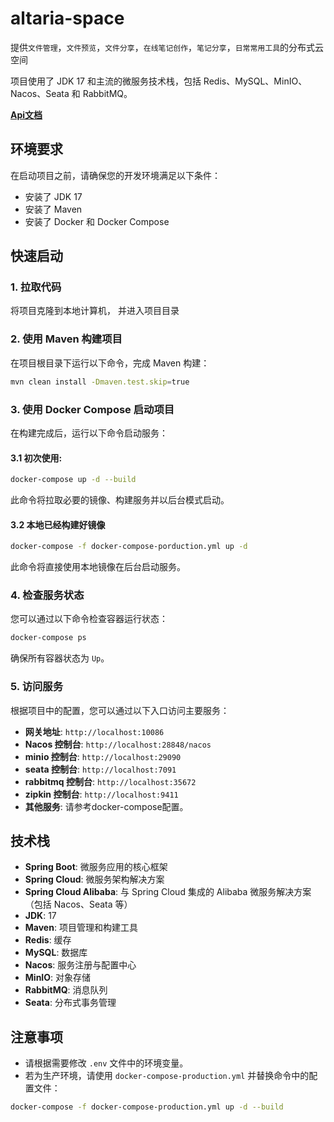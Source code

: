 # altaria-space
提供`文件管理`，`文件预览`，`文件分享`，`在线笔记创作`，`笔记分享`，`日常常用工具`的分布式云空间

项目使用了 JDK 17 和主流的微服务技术栈，包括 Redis、MySQL、MinIO、Nacos、Seata 和 RabbitMQ。

**[Api文档](https://apifox.com/apidoc/shared-089d06f9-111f-4495-a124-4d6722df4d39)**

## 环境要求

在启动项目之前，请确保您的开发环境满足以下条件：

- 安装了 JDK 17
- 安装了 Maven
- 安装了 Docker 和 Docker Compose

## 快速启动

### 1. 拉取代码

将项目克隆到本地计算机， 并进入项目目录


### 2. 使用 Maven 构建项目

在项目根目录下运行以下命令，完成 Maven 构建：

```bash
mvn clean install -Dmaven.test.skip=true
```

### 3. 使用 Docker Compose 启动项目

在构建完成后，运行以下命令启动服务：

#### 3.1 初次使用:
```bash
docker-compose up -d --build
```
此命令将拉取必要的镜像、构建服务并以后台模式启动。

#### 3.2 本地已经构建好镜像 
```bash
docker-compose -f docker-compose-porduction.yml up -d
```
此命令将直接使用本地镜像在后台启动服务。

### 4. 检查服务状态

您可以通过以下命令检查容器运行状态：

```bash
docker-compose ps
```

确保所有容器状态为 `Up`。

### 5. 访问服务

根据项目中的配置，您可以通过以下入口访问主要服务：

- **网关地址**: `http://localhost:10086`
- **Nacos 控制台**: `http://localhost:28848/nacos`
- **minio 控制台**: `http://localhost:29090`
- **seata 控制台**: `http://localhost:7091`
- **rabbitmq 控制台**: `http://localhost:35672`
- **zipkin 控制台**: `http://localhost:9411`
- **其他服务**: 请参考docker-compose配置。

## 技术栈
- **Spring Boot**: 微服务应用的核心框架
- **Spring Cloud**: 微服务架构解决方案
- **Spring Cloud Alibaba**: 与 Spring Cloud 集成的 Alibaba 微服务解决方案（包括 Nacos、Seata 等）
- **JDK**: 17
- **Maven**: 项目管理和构建工具
- **Redis**: 缓存
- **MySQL**: 数据库
- **Nacos**: 服务注册与配置中心
- **MinIO**: 对象存储
- **RabbitMQ**: 消息队列
- **Seata**: 分布式事务管理

## 注意事项

- 请根据需要修改 `.env` 文件中的环境变量。
- 若为生产环境，请使用 `docker-compose-production.yml` 并替换命令中的配置文件：

```bash
docker-compose -f docker-compose-production.yml up -d --build
```
